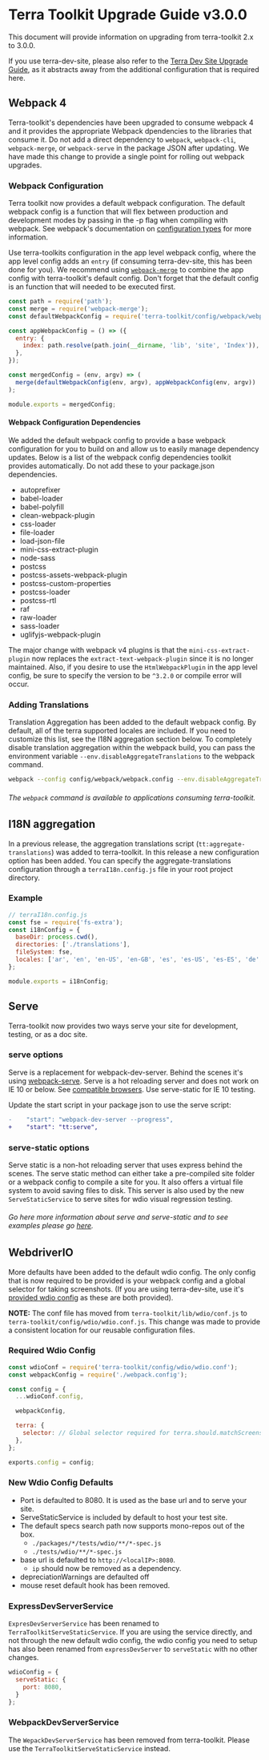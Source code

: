 # Terra Toolkit Upgrade Guide v3.0.0
This document will provide information on upgrading from terra-toolkit 2.x to 3.0.0.

If you use terra-dev-site, please also refer to the [Terra Dev Site Upgrade Guide](https://github.com/cerner/terra-dev-site/blob/master/docs/TerraDevSiteUpgradeGuide-v0.5.0.md), as it abstracts away from the additional configuration that is required here.


## Webpack 4
Terra-toolkit's dependencies have been upgraded to consume webpack 4 and it provides the appropriate Webpack dpendencies to the libraries that consume it. Do not add a direct dependency to `webpack`, `webpack-cli`, `webpack-merge`, or `webpack-serve` in the package JSON after updating. We have made this change to provide a single point for rolling out webpack upgrades.

### Webpack Configuration
Terra toolkit now provides a default webpack configuration. The default webpack config is a function that will flex between production and development modes by passing in the -p flag when compiling with webpack. See webpack's documentation on [configuration types](https://webpack.js.org/configuration/configuration-types/) for more information.

Use terra-toolkits configuration in the app level webpack config, where the app level config adds an `entry` (if consuming terra-dev-site, this has been done for you). We recommend using [`webpack-merge`](https://github.com/survivejs/webpack-merge) to combine the app config with terra-toolkit's default config. Don't forget that the default config is an function that will needed to be executed first.

```javascript
const path = require('path');
const merge = require('webpack-merge');
const defaultWebpackConfig = require('terra-toolkit/config/webpack/webpack.config');

const appWebpackConfig = () => ({
  entry: {
    index: path.resolve(path.join(__dirname, 'lib', 'site', 'Index')),
  },
});

const mergedConfig = (env, argv) => (
  merge(defaultWebpackConfig(env, argv), appWebpackConfig(env, argv))
);

module.exports = mergedConfig;
```

#### Webpack Configuration Dependencies

We added the default webpack config to provide a base webpack configuration for you to build on and allow us to easily manage dependency updates. Below is a list of the webpack config dependencies toolkit provides automatically. Do not add these to your package.json dependencies.
- autoprefixer
- babel-loader
- babel-polyfill
- clean-webpack-plugin
- css-loader
- file-loader
- load-json-file
- mini-css-extract-plugin
- node-sass
- postcss
- postcss-assets-webpack-plugin
- postcss-custom-properties
- postcss-loader
- postcss-rtl
- raf
- raw-loader
- sass-loader
- uglifyjs-webpack-plugin

The major change with webpack v4 plugins is that the `mini-css-extract-plugin` now replaces the  `extract-text-webpack-plugin` since it is no longer maintained. Also, if you desire to use the `HtmlWebpackPlugin` in the app level config, be sure to specify the version to be `^3.2.0` or compile error will occur.

### Adding Translations
Translation Aggregation has been added to the default webpack config. By default, all of the terra supported locales are included. If you need to customize this list, see the I18N aggregation section below. To completely disable translation aggregation within the webpack build, you can pass the environment variable `--env.disableAggregateTranslations` to the webpack command.

```bash
webpack --config config/webpack/webpack.config --env.disableAggregateTranslations
```

###### The `webpack` command is available to applications consuming terra-toolkit.



## I18N aggregation
In a previous release, the aggregation translations script (`tt:aggregate-translations`) was added to terra-toolkit. In this release a new configuration option has been added. You can specify the aggregate-translations configuration through a `terraI18n.config.js` file in your root project directory.

### Example
```javascript
// terraI18n.config.js
const fse = require('fs-extra');
const i18nConfig = {
  baseDir: process.cwd(),
  directories: ['./translations'],
  fileSystem: fse,
  locales: ['ar', 'en', 'en-US', 'en-GB', 'es', 'es-US', 'es-ES', 'de', 'fi-FI', 'fr', 'fr-FR', 'nl', 'nl-BE', 'pt', 'pt-BR'],
};

module.exports = i18nConfig;
```

## Serve
Terra-toolkit now provides two ways serve your site for development, testing, or as a doc site.

### serve options
Serve is a replacement for webpack-dev-server. Behind the scenes it's using [webpack-serve](https://github.com/webpack-contrib/webpack-serve).
Serve is a hot reloading server and does not work on IE 10 or below. See [compatible browsers](https://caniuse.com/#feat=websockets). Use serve-static for IE 10 testing.

Update the start script in your package json to use the serve script:
```diff
-    "start": "webpack-dev-server --progress",
+    "start": "tt:serve",
```

### serve-static options
Serve static is a non-hot reloading server that uses express behind the scenes. The serve static method can either take a pre-compiled site folder or a webpack config to compile a site for you. It also offers a virtual file system to avoid saving files to disk. This server is also used by the new `ServeStaticService` to serve sites for wdio visual regression testing.

###### Go here more information about serve and serve-static and to see examples please go [here](https://github.com/cerner/terra-toolkit/tree/master/scripts/serve).

## WebdriverIO
More defaults have been added to the default wdio config. The only config that is now required to be provided is your webpack config and a global selector for taking screenshots. (If you are using terra-dev-site, use it's [provided wdio config](https://github.com/cerner/terra-dev-site/blob/master/config/wdio/wdio.conf.js) as these are both provided).

**NOTE:** The conf file has moved from `terra-toolkit/lib/wdio/conf.js` to `terra-toolkit/config/wdio/wdio.conf.js`. This change was made to provide a consistent location for our reusable configuration files.

### Required Wdio Config
```javascript
const wdioConf = require('terra-toolkit/config/wdio/wdio.conf');
const webpackConfig = require('./webpack.config');

const config = {
  ...wdioConf.config,

  webpackConfig,

  terra: {
    selector: // Global selector required for terra.should.matchScreenshot()
  },
};

exports.config = config;
```

### New Wdio Config Defaults
* Port is defaulted to 8080. It is used as the base url and to serve your site.
* ServeStaticService is included by default to host your test site.
* The default specs search path now supports mono-repos out of the box.
    * `./packages/*/tests/wdio/**/*-spec.js`
    * `./tests/wdio/**/*-spec.js`
* base url is defaulted to `http://<localIP>:8080`.
    * `ip` should now be removed as a dependency.
* depreciationWarnings are defaulted off
* mouse reset default hook has been removed.

### ExpressDevServerService
`ExpresDevServerService` has been renamed to `TerraToolkitServeStaticService`. If you are using the service directly, and not through the new default wdio config, the wdio config you need to setup has also been renamed from `expressDevServer` to `serveStatic` with no other changes.

```javascript
wdioConfig = {
  serveStatic: {
    port: 8080,
  }
};
```

### WebpackDevServerService
The `WepackDevServerService` has been removed from terra-toolkit. Please use the `TerraToolkitServeStaticService` instead.
